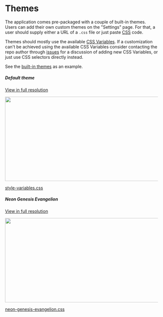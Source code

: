 # Themes

The application comes pre-packaged with a couple of built-in themes. Users can add their own custom themes on the "Settings" page. For that, a user should supply either a URL of a `.css` file or just paste [CSS](https://developer.mozilla.org/docs/Learn/CSS/Introduction_to_CSS/How_CSS_works) code.

Themes should mostly use the available [CSS Variables](https://github.com/catamphetamine/captchan/blob/master/docs/themes/variables.md). If a customization can't be achieved using the available CSS Variables consider contacting the repo author through [issues](https://github.com/catamphetamine/captchan/issues) for a discussion of adding new CSS Variables, or just use CSS selectors directly instead.

See the [built-in themes](https://github.com/catamphetamine/captchan/tree/master/src/styles/theme) as an example.

##### Default theme

[View in full resolution](https://raw.githubusercontent.com/catamphetamine/captchan/master/docs/images/default-theme-screenshot-3605x1955.png)

<img src="https://raw.githubusercontent.com/catamphetamine/captchan/master/docs/images/default-theme-screenshot-1024x555.png" width="512" height="278"/>

[style-variables.css](https://github.com/catamphetamine/captchan/blob/master/src/styles/style-variables.css)

##### Neon Genesis Evangelion

[View in full resolution](https://raw.githubusercontent.com/catamphetamine/captchan/master/docs/images/eva-theme-screenshot-3605x1955.png)

<img src="https://raw.githubusercontent.com/catamphetamine/captchan/master/docs/images/eva-theme-screenshot-1024x555.png" width="512" height="278"/>

[neon-genesis-evangelion.css](https://github.com/catamphetamine/captchan/blob/master/src/styles/theme/neon-genesis-evangelion.css)
